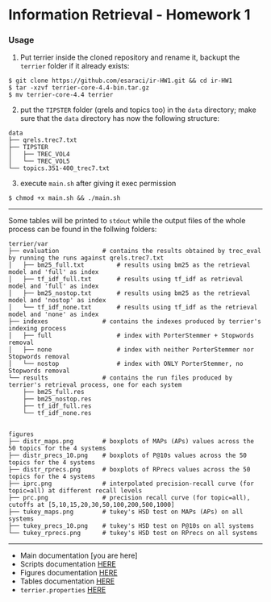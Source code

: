 # Information Retrieval - Homework 1

### Usage

1. Put terrier inside the cloned repository and rename it, backupt the `terrier` folder if it already exists:
```
$ git clone https://github.com/esaraci/ir-HW1.git && cd ir-HW1
$ tar -xzvf terrier-core-4.4-bin.tar.gz
$ mv terrier-core-4.4 terrier
```
2. put the `TIPSTER` folder (qrels and topics too) in the `data` directory; make sure that the `data` directory has now the following structure:

```
data
├── qrels.trec7.txt
├── TIPSTER
│   ├── TREC_VOL4
│   └── TREC_VOL5
└── topics.351-400_trec7.txt
```

3. execute `main.sh` after giving it exec permission
```
$ chmod +x main.sh && ./main.sh
```
___

Some tables will be printed to `stdout` while the output files of the whole process can be found in the follwing folders:

```
terrier/var
├── evaluation            # contains the results obtained by trec_eval by running the runs against qrels.trec7.txt 
│   ├── bm25_full.txt         # results using bm25 as the retrieval model and 'full' as index
│   ├── tf_idf_full.txt       # results using tf_idf as retrieval model and 'full' as index
│   ├── bm25_nostop.txt       # results using bm25 as the retrieval model and 'nostop' as index
│   └── tf_idf_none.txt       # results using tf_idf as the retrieval model and 'none' as index
├── indexes               # contains the indexes produced by terrier's indexing process
│   ├── full                  # index with PorterStemmer + Stopwords removal
│   ├── none                  # index with neither PorterStemmer nor Stopwords removal
│   └── nostop                # index with ONLY PorterStemmer, no Stopwords removal
└── results               # contains the run files produced by terrier's retrieval process, one for each system
    ├── bm25_full.res    
    ├── bm25_nostop.res
    ├── tf_idf_full.res
    └── tf_idf_none.res


figures
├── distr_maps.png        # boxplots of MAPs (APs) values across the 50 topics for the 4 systems
├── distr_precs_10.png    # boxplots of P@10s values across the 50 topics for the 4 systems
├── distr_rprecs.png      # boxplots of RPrecs values across the 50 topics for the 4 systems
├── iprc.png              # interpolated precision-recall curve (for topic=all) at different recall levels
├── prc.png               # precision recall curve (for topic=all), cutoffs at [5,10,15,20,30,50,100,200,500,1000]
├── tukey_maps.png        # tukey's HSD test on MAPs (APs) on all systems
├── tukey_precs_10.png    # tukey's HSD test on P@10s on all systems
└── tukey_rprecs.png      # tukey's HSD test on RPrecs on all systems
```
___
- Main documentation [you are here]
- Scripts documentation [HERE](docs/SCRIPTS.md)
- Figures documentation [HERE](docs/FIGURES.md)
- Tables documentation [HERE](docs/TABLES.md)
- `terrier.properties` [HERE](terrier.properties)
